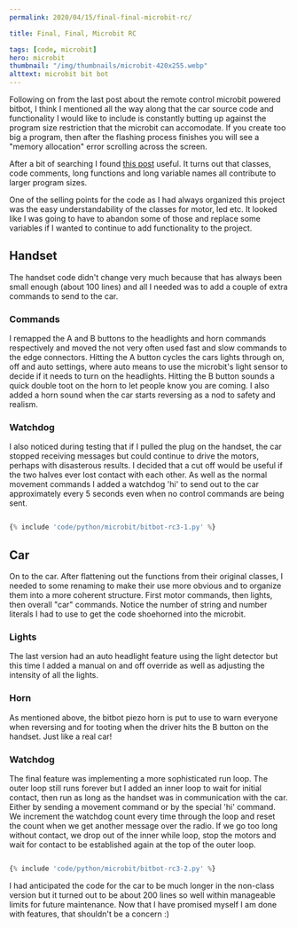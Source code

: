 ```yaml
---
permalink: 2020/04/15/final-final-microbit-rc/

title: Final, Final, Microbit RC

tags: [code, microbit]
hero: microbit
thumbnail: "/img/thumbnails/microbit-420x255.webp"
alttext: microbit bit bot
---
```


Following on from the last post about the remote control microbit powered bitbot, I think I mentioned all the way along that the car source code
and functionality I would like to include is constantly butting up against the program size restriction that the microbit can accomodate. If you
create too big a program, then after the flashing process finishes you will see a "memory allocation" error scrolling across the screen.

After a bit of searching I found <a href="http://docs.micropython.org/en/latest/reference/constrained.html">this post</a> useful. It turns out that
classes, code comments, long functions and long variable names all contribute to larger program sizes.

One of the selling points for the code as I had always organized this project was the easy understandability of the classes for motor, led etc. It
looked like I was going to have to abandon some of those and replace some variables if I wanted to continue to add functionality to the project.

## Handset

The handset code didn't change very much because that has always been small enough (about 100 lines) and all I needed was to add a couple of extra commands
to send to the car.

### Commands

I remapped the A and B buttons to the headlights and horn commands respectively and moved the not very often used fast and slow commands to the
edge connectors. Hitting the A button cycles the cars lights through on, off and auto settings, where auto means to use the microbit's light sensor to
decide if it needs to turn on the headlights. Hitting the B button sounds a quick double toot on the horn to let people know you are coming. I also added
a horn sound when the car starts reversing as a nod to safety and realism.

### Watchdog

I also noticed during testing that if I pulled the plug on the handset, the car stopped receiving messages but could continue to drive the motors, perhaps
with disasterous results. I decided that a cut off would be useful if the two halves ever lost contact with each other. As well as the normal movement
commands I added a watchdog 'hi' to send out to the car approximately every 5 seconds even when no control commands are being sent.

```python

{% include 'code/python/microbit/bitbot-rc3-1.py' %}

```

## Car

On to the car. After flattening out the functions from their original classes, I needed to some renaming to make their use more obvious and to
organize them into a more coherent structure. First motor commands, then lights, then overall "car" commands. Notice the number of string and number
literals I had to use to get the code shoehorned into the microbit.

### Lights

The last version had an auto headlight feature using the light detector but this time I added a manual on and off override as well as adjusting the
intensity of all the lights.

### Horn

As mentioned above, the bitbot piezo horn is put to use to warn everyone when reversing and for tooting when the driver hits the B button on the handset.
Just like a real car!

### Watchdog

The final feature was implementing a more sophisticated run loop. The outer loop still runs forever but I added an inner loop to wait for initial contact, then run as long as the handset was in communication with the car. Either by sending a movement command or by the special 'hi' command. We increment the watchdog count every time through the loop and reset the count when we get another message over the radio. If we go too long without contact, we drop out of the
inner while loop, stop the motors and wait for contact to be established again at the top of the outer loop.

```python

{% include 'code/python/microbit/bitbot-rc3-2.py' %}

```

I had anticipated the code for the car to be much longer in the non-class version but it turned out to be about 200 lines so well within manageable
limits for future maintenance. Now that I have promised myself I am done with features, that shouldn't be a concern :)
